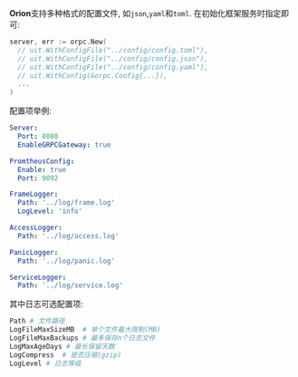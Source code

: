 **Orion**支持多种格式的配置文件, 如`json`,`yaml`和`toml`. 在初始化框架服务时指定即可:

```go
server, err := orpc.New(
  // uit.WithConfigFile("../config/config.toml"),
  // uit.WithConfigFile("../config/config.json"),
  // uit.WithConfigFile("../config/config.yaml"),
  // uit.WithConfig(&orpc.Config{...}),
  ...
)
```

配置项举例:

```yaml
Server:
  Port: 8080
  EnableGRPCGateway: true

PromtheusConfig:
  Enable: true
  Port: 9092

FrameLogger:
  Path: '../log/frame.log'
  LogLevel: 'info'

AccessLogger:
  Path: '../log/access.log'

PanicLogger:
  Path: '../log/panic.log'

ServiceLogger:
  Path: '../log/service.log'
```

其中日志可选配置项:

```bash
Path # 文件路径
LogFileMaxSizeMB  # 单个文件最大限制(MB)
LogFileMaxBackups # 最多保存n个日志文件
LogMaxAgeDays # 最长保留天数
LogCompress  # 是否压缩(gzip)
LogLevel # 日志等级
```